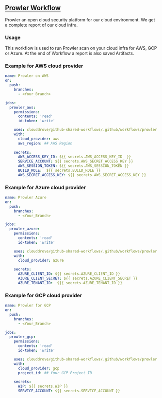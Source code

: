 ## [Prowler Workflow](https://github.com/clouddrove/github-shared-workflows/blob/feat/prowler-workflow/.github/workflows/prowler.yml)
Prowler an open cloud security platform for our cloud environment. We get a complete report of our cloud infra.

### Usage
This workflow is used to run Prowler scan on your cloud infra for AWS, GCP or Azure. At the end of Workflow a report is also saved Artifacts.

### Example for AWS cloud provider

```yaml
name: Prowler on AWS
on:
  push:
    branches:
      - <Your_Branch>

jobs:
  prowler_aws:
    permissions:
      contents: 'read'
      id-token: 'write'

    uses: clouddrove/github-shared-workflows/.github/workflows/prowler.yml@feat/prowler-workflow
    with:
      cloud_provider: aws
      aws_region: ## AWS Region
    
    secrets:
      AWS_ACCESS_KEY_ID: ${{ secrets.AWS_ACCESS_KEY_ID  }}
      SERVICE_ACCOUNT: ${{ secrets.AWS_SECRET_ACCESS_KEY }}
      AWS_SESSION_TOKEN: ${{ secrets.AWS_SESSION_TOKEN }}
      BUILD_ROLE:  ${{ secrets.BUILD_ROLE }}
      AWS_SECRET_ACCESS_KEY: ${{ secrets.AWS_SECRET_ACCESS_KEY }}
```

### Example for Azure cloud provider

```yaml
name: Prowler Azure
on:
  push:
    branches:
      - <Your_Branch>

jobs:
  prowler_azure:
    permissions:
      contents: 'read'
      id-token: 'write'

    uses: clouddrove/github-shared-workflows/.github/workflows/prowler.yml@feat/prowler-workflow
    with:
      cloud_provider: azure
    
    secrets:
      AZURE_CLIENT_ID: ${{ secrets.AZURE_CLIENT_ID }}
      AZURE_CLIENT_SECRET: ${{ secrets.AZURE_CLIENT_SECRET }}
      AZURE_TENANT_ID:  ${{ secrets.AZURE_TENANT_ID }}
```

### Example for GCP cloud provider

```yaml
name: Prowler for GCP
on:
  push:
    branches:
      - <Your_Branch>

jobs:
  prowler_gcp:
    permissions:
      contents: 'read'
      id-token: 'write'

    uses: clouddrove/github-shared-workflows/.github/workflows/prowler.yml@feat/prowler-workflow
    with:
      cloud_provider: gcp
      project_id: ## Your GCP Project ID
    
    secrets:
      WIP: ${{ secrets.WIP }}
      SERVICE_ACCOUNT: ${{ secrets.SERVICE_ACCOUNT }}
```

